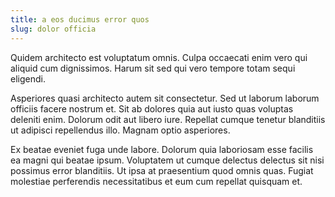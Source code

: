 ```yaml
---
title: a eos ducimus error quos
slug: dolor officia
---
```


Quidem architecto est voluptatum omnis. Culpa occaecati enim vero qui aliquid cum dignissimos. Harum sit sed qui vero tempore totam sequi eligendi.

Asperiores quasi architecto autem sit consectetur. Sed ut laborum laborum officiis facere nostrum et. Sit ab dolores quia aut iusto quas voluptas deleniti enim. Dolorum odit aut libero iure. Repellat cumque tenetur blanditiis ut adipisci repellendus illo. Magnam optio asperiores.

Ex beatae eveniet fuga unde labore. Dolorum quia laboriosam esse facilis ea magni qui beatae ipsum. Voluptatem ut cumque delectus delectus sit nisi possimus error blanditiis. Ut ipsa at praesentium quod omnis quas. Fugiat molestiae perferendis necessitatibus et eum cum repellat quisquam et.
